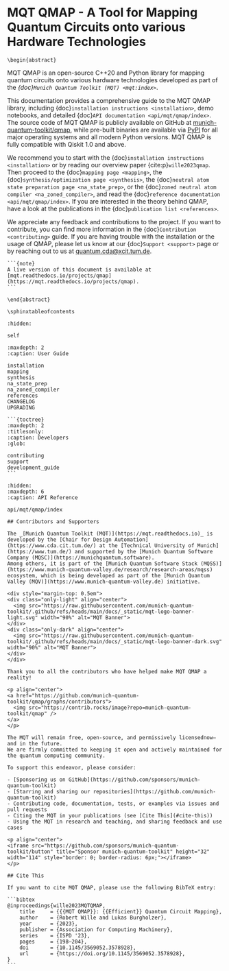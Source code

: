# MQT QMAP - A Tool for Mapping Quantum Circuits onto various Hardware Technologies

```{raw} latex
\begin{abstract}
```

MQT QMAP is an open-source C++20 and Python library for mapping quantum circuits onto various hardware technologies developed as part of the _{doc}`Munich Quantum Toolkit (MQT) <mqt:index>`_.

This documentation provides a comprehensive guide to the MQT QMAP library, including {doc}`installation instructions <installation>`, demo notebooks, and detailed {doc}`API documentation <api/mqt/qmap/index>`.
The source code of MQT QMAP is publicly available on GitHub at [munich-quantum-toolkit/qmap](https://github.com/munich-quantum-toolkit/qmap), while pre-built binaries are available via [PyPI](https://pypi.org/project/mqt.qmap/) for all major operating systems and all modern Python versions.
MQT QMAP is fully compatible with Qiskit 1.0 and above.

We recommend you to start with the {doc}`installation instructions <installation>` or by reading our overview paper {cite:p}`wille2023qmap`.
Then proceed to the {doc}`mapping page <mapping>`, the {doc}`synthesis/optimization page <synthesis>`, the {doc}`neutral atom state preparation page <na_state_prep>`, or the {doc}`zoned neutral atom compiler <na_zoned_compiler>`, and read the {doc}`reference documentation <api/mqt/qmap/index>`.
If you are interested in the theory behind QMAP, have a look at the publications in the {doc}`publication list <references>`.

We appreciate any feedback and contributions to the project. If you want to contribute, you can find more information in the {doc}`Contribution <contributing>` guide.
If you are having trouble with the installation or the usage of QMAP, please let us know at our {doc}`Support <support>` page or by reaching out to us at [quantum.cda@xcit.tum.de](mailto:quantum.cda@xcit.tum.de).

````{only} latex
```{note}
A live version of this document is available at [mqt.readthedocs.io/projects/qmap](https://mqt.readthedocs.io/projects/qmap).
```
````

```{raw} latex
\end{abstract}

\sphinxtableofcontents
```

```{toctree}
:hidden:

self
```

```{toctree}
:maxdepth: 2
:caption: User Guide

installation
mapping
synthesis
na_state_prep
na_zoned_compiler
references
CHANGELOG
UPGRADING
```

````{only} not latex
```{toctree}
:maxdepth: 2
:titlesonly:
:caption: Developers
:glob:

contributing
support
development_guide
```
````

```{toctree}
:hidden:
:maxdepth: 6
:caption: API Reference

api/mqt/qmap/index
```

````{only} html
## Contributors and Supporters

The _[Munich Quantum Toolkit (MQT)](https://mqt.readthedocs.io)_ is developed by the [Chair for Design Automation](https://www.cda.cit.tum.de/) at the [Technical University of Munich](https://www.tum.de/) and supported by the [Munich Quantum Software Company (MQSC)](https://munichquantum.software).
Among others, it is part of the [Munich Quantum Software Stack (MQSS)](https://www.munich-quantum-valley.de/research/research-areas/mqss) ecosystem, which is being developed as part of the [Munich Quantum Valley (MQV)](https://www.munich-quantum-valley.de) initiative.

<div style="margin-top: 0.5em">
<div class="only-light" align="center">
  <img src="https://raw.githubusercontent.com/munich-quantum-toolkit/.github/refs/heads/main/docs/_static/mqt-logo-banner-light.svg" width="90%" alt="MQT Banner">
</div>
<div class="only-dark" align="center">
  <img src="https://raw.githubusercontent.com/munich-quantum-toolkit/.github/refs/heads/main/docs/_static/mqt-logo-banner-dark.svg" width="90%" alt="MQT Banner">
</div>
</div>

Thank you to all the contributors who have helped make MQT QMAP a reality!

<p align="center">
<a href="https://github.com/munich-quantum-toolkit/qmap/graphs/contributors">
  <img src="https://contrib.rocks/image?repo=munich-quantum-toolkit/qmap" />
</a>
</p>

The MQT will remain free, open-source, and permissively licensednow—and in the future.
We are firmly committed to keeping it open and actively maintained for the quantum computing community.

To support this endeavor, please consider:

- [Sponsoring us on GitHub](https://github.com/sponsors/munich-quantum-toolkit)
- [Starring and sharing our repositories](https://github.com/munich-quantum-toolkit)
- Contributing code, documentation, tests, or examples via issues and pull requests
- Citing the MQT in your publications (see [Cite This](#cite-this))
- Using the MQT in research and teaching, and sharing feedback and use cases

<p align="center">
<iframe src="https://github.com/sponsors/munich-quantum-toolkit/button" title="Sponsor munich-quantum-toolkit" height="32" width="114" style="border: 0; border-radius: 6px;"></iframe>
</p>

## Cite This

If you want to cite MQT QMAP, please use the following BibTeX entry:

```bibtex
@inproceedings{wille2023MQTQMAP,
    title     = {{{MQT QMAP}}: {{Efficient}} Quantum Circuit Mapping},
    author    = {Robert Wille and Lukas Burgholzer},
    year      = {2023},
    publisher = {Association for Computing Machinery},
    series    = {ISPD '23},
    pages     = {198–204},
    doi       = {10.1145/3569052.3578928},
    url       = {https://doi.org/10.1145/3569052.3578928},
}
```
````
